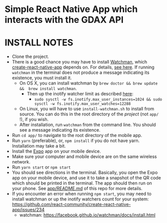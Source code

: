 # Simple React Native App which interacts with the GDAX API

# INSTALL NOTES
 - Clone the project.
 - There is a good chance you may have to install [Watchman](https://facebook.github.io/watchman/docs/install.html), which [create-react-native-app](https://github.com/react-community/create-react-native-app) depends on. For details, [see here](https://github.com/react-community/create-react-native-app/issues/229#issuecomment-325183694). If running `watchman` in the terminal does not produce a message indicating its existence, you must install it.
   - On OS X, you can install watchman by `brew doctor && brew update &&  brew install watchman`. 
     - Then up the inotify watcher limit as described [here](https://github.com/react-community/create-react-native-app/issues/229#issuecomment-325183694):
       - `sudo sysctl -w fs.inotify.max_user_instances=1024 && sudo sysctl -w fs.inotify.max_user_watches=12288`
   - On Linux, you will have to use `install-watchman.sh` to install from source. You can do this in the root directory of the _project_ (not `app/` !), if you wish.
   - After installation, run `watchman` from the command line. You should see a message indicating its existence.
 - Run `cd app/` to navigate to the root directory of the mobile app.
 - Run `yarn` (preferable), or, `npm install` if you do not have yarn. Installation may take a bit.
 - Install the [Expo](https://expo.io/) app on your mobile device.
 - Make sure your computer and mobile device are on the same wireless network.
 - Run `yarn start` or `npm start`
 - You should see directions in the terminal. Basically, you open the Expo app on your mobile device, and use it to take a snapshot of the QR code which should be printed in the terminal. The app should then run on your phone. See [app/README.md](https://github.com/adamcee/gdax_react_native/tree/master/app) of this repo for more details.
 - If you encounter an error when running `npm start`, you  may need to install watchman or up the inotify watchers count for your system:
 https://github.com/react-community/create-react-native-app/issues/234
    - watchman: https://facebook.github.io/watchman/docs/install.html
